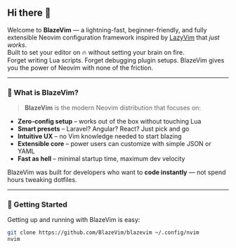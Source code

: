 ## Hi there 👋

Welcome to **BlazeVim** — a lightning-fast, beginner-friendly, and fully extensible Neovim configuration framework inspired by [LazyVim](https://github.com/LazyVim/LazyVim) that *just works*.  
Built to set your editor on 🔥 without setting your brain on fire.  
Forget writing Lua scripts. Forget debugging plugin setups. BlazeVim gives you the power of Neovim with none of the friction.

---

### 🚀 What is BlazeVim?

> **BlazeVim** is the modern Neovim distribution that focuses on:
- **Zero-config setup** – works out of the box without touching Lua  
- **Smart presets** – Laravel? Angular? React? Just pick and go  
- **Intuitive UX** – no Vim knowledge needed to start blazing  
- **Extensible core** – power users can customize with simple JSON or YAML  
- **Fast as hell** – minimal startup time, maximum dev velocity

BlazeVim was built for developers who want to **code instantly** — not spend hours tweaking dotfiles.

---

### 🌈 Getting Started

Getting up and running with BlazeVim is easy:

```bash
git clone https://github.com/BlazeVim/blazevim ~/.config/nvim
nvim

